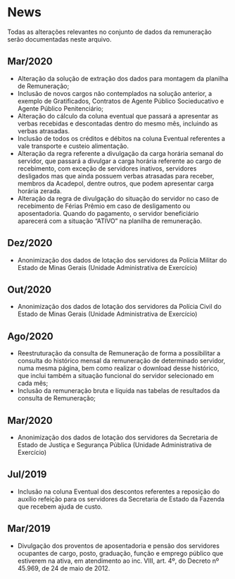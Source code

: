 # News

Todas as alterações relevantes no conjunto de dados da remuneração serão documentadas neste arquivo.

## Mar/2020

- Alteração da solução de extração dos dados para montagem da planilha de Remuneração;
- Inclusão de novos cargos não contemplados na solução anterior, a exemplo de Gratificados, Contratos de Agente Público Socieducativo e Agente Público Penitenciário;
- Alteração do cálculo da coluna eventual que passará a apresentar as verbas recebidas e descontadas dentro do mesmo mês, incluindo as verbas atrasadas. 
- Inclusão de todos os créditos e débitos na coluna Eventual referentes a vale transporte e custeio alimentação.
- Alteração da regra referente a divulgação da carga horária semanal do servidor, que passará a divulgar a carga horária referente ao cargo de recebimento, com exceção de servidores inativos, servidores desligados mas que ainda possuem verbas atrasadas para receber, membros da Acadepol, dentre outros, que podem apresentar carga horária zerada.
- Alteração da regra de divulgação do situação do servidor no caso de recebimento de Férias Prêmio em caso de desligamento ou aposentadoria. Quando do pagamento, o servidor beneficiário aparecerá com a situação “ATIVO” na planilha de remuneração.

## Dez/2020

- Anonimização dos dados de lotação dos servidores da Polícia Militar do Estado de Minas Gerais (Unidade Administrativa de Exercício)

## Out/2020

- Anonimização dos dados de lotação dos servidores da Polícia Civil do Estado de Minas Gerais (Unidade Administrativa de Exercício)

## Ago/2020

- Reestruturação da consulta de Remuneração de forma a possibilitar a consulta do histórico mensal da remuneração de determinado servidor, numa mesma página, bem como realizar o download desse histórico, que inclui também a situação funcional do servidor selecionado em cada mês;
- Inclusão da remuneração bruta e líquida nas tabelas de resultados da consulta de Remuneração;


## Mar/2020

- Anonimização dos dados de lotação dos servidores da Secretaria de Estado de Justiça e Segurança Pública (Unidade Administrativa de Exercício)


## Jul/2019

- Inclusão na coluna Eventual dos descontos referentes a reposição do auxílio refeição para os servidores da Secretaria de Estado da Fazenda que recebem ajuda de custo. 


## Mar/2019

- Divulgação dos proventos de aposentadoria e pensão dos servidores ocupantes de cargo, posto, graduação, função e emprego público que estiverem na ativa, em atendimento ao inc. VIII, art. 4º, do Decreto nº 45.969, de 24 de maio de 2012. 